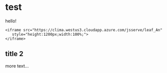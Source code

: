 # test
hello!

```@raw html
<iframe src="https://clima.westus3.cloudapp.azure.com/jsserve/leaf_An"
   style="height:1200px;width:100%;">
</iframe>
```

## title 2 
more text...
